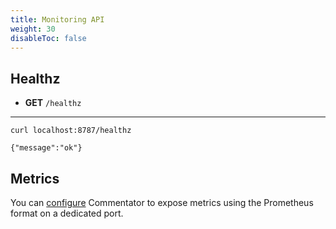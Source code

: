 ```yaml
---
title: Monitoring API
weight: 30
disableToc: false
---
```


## Healthz

- **GET** `/healthz`

---

```
curl localhost:8787/healthz

{"message":"ok"}
```

## Metrics

You can [configure](howto/configuration/) Commentator to expose metrics using the Prometheus format on a dedicated port.
